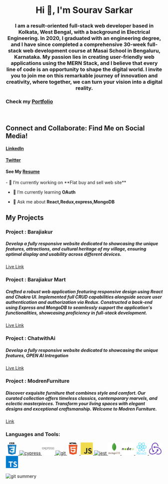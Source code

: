 <h1 align="center">Hi 👋, I'm Sourav Sarkar</h1>
<h3 align="center">I am a result-oriented full-stack web developer based in Kolkata, West Bengal, with a background in Electrical Engineering. In 2020, I graduated with an engineering degree, and I have since completed a comprehensive 30-week full-stack web development course at Masai School in Bengaluru, Karnataka. My passion lies in creating user-friendly web applications using the MERN Stack, and I believe that every line of code is an opportunity to shape the digital world. I invite you to join me on this remarkable journey of innovation and creativity, where together, we can turn your vision into a digital reality.</h3>
<img  align="right" width="400px" src="https://camo.githubusercontent.com/cae12fddd9d6982901d82580bdf321d81fb299141098ca1c2d4891870827bf17/68747470733a2f2f6d69726f2e6d656469756d2e636f6d2f6d61782f313336302f302a37513379765349765f7430696f4a2d5a2e676966" alt="">
<h3>Check my <a href="https://souravsarkar1.github.io/" target="_blank" rel="noreferrer">Portfolio</a></h3>
<br/>
<h2>Connect and Collaborate: Find Me on Social Media!</h2>
<h4><a href ="https://www.linkedin.com/in/souravsarkar12/" target="_blank" rel="noreferrer">LinkedIn</a></h4>
<h4><a href ="https://twitter.com/SouravS44645555" target="_blank" rel="noreferrer">Twitter</a></h4>
<h4>See My <a href ="https://drive.google.com/file/d/1UlPud5tsYct-jImWMn3QJ1sEcW5eF1Ia/view?usp=sharing" target="_blank" rel="noreferrer">Resume</a></h4>
- 🔭 I’m currently working on **Flat buy and sell web site**

- 🌱 I’m currently learning **OAuth**

- 💬 Ask me about **React,Redux,express,MongoDB**

<h2>My Projects</h2>
<h3 >Project : Barajiakur</p>
<h5>Develop a fully responsive website dedicated to showcasing the unique features, attractions, and cultural heritage of my village, ensuring optimal display and usability across different devices.</h5>
<a href = "https://barajiakur.netlify.app/">Live Link</a>
<h3 >Project : Barajiakur Mart</p>
 <h5>
Crafted a robust web application featuring responsive design using React and Chakra UI. Implemented full CRUD capabilities alongside secure user authentication and authorization via Redux. Constructed a back-end using Express and MongoDB to seamlessly support the application's functionalities, showcasing proficiency in full-stack development.</h5>
<a href = "https://barajiakur-mart.netlify.app/">Live Link</a>
<h3 >Project : ChatwithAi</p>
<h5>Develop a fully responsive website dedicated to showcasing the unique features, OPEN AI Intregation</h5>
<a href = "https://code-converter-ashen.vercel.app/">Live Link</a>
<h3 >Project : ModrenFurniture</p>
<h5>Discover exquisite furniture that combines style and comfort. Our curated collection offers timeless classics, contemporary marvels, and eclectic masterpieces. Transform your living spaces with elegant designs and exceptional craftsmanship. Welcome to Modren Furniture.</h5>
<a href = "https://modern-furniture-one.netlify.app/">Link</a>
<h3 align="left">Languages and Tools:</h3>
<p align="left"> <a href="https://www.w3schools.com/css/" target="_blank" rel="noreferrer"> <img src="https://raw.githubusercontent.com/devicons/devicon/master/icons/css3/css3-original-wordmark.svg" alt="css3" width="40" height="40"/> </a> <a href="https://www.cypress.io" target="_blank" rel="noreferrer"> <img src="https://raw.githubusercontent.com/simple-icons/simple-icons/6e46ec1fc23b60c8fd0d2f2ff46db82e16dbd75f/icons/cypress.svg" alt="cypress" width="40" height="40"/> </a> <a href="https://expressjs.com" target="_blank" rel="noreferrer"> <img src="https://raw.githubusercontent.com/devicons/devicon/master/icons/express/express-original-wordmark.svg" alt="express" width="40" height="40"/> </a> <a href="https://git-scm.com/" target="_blank" rel="noreferrer"> <img src="https://www.vectorlogo.zone/logos/git-scm/git-scm-icon.svg" alt="git" width="40" height="40"/> </a> <a href="https://www.w3.org/html/" target="_blank" rel="noreferrer"> <img src="https://raw.githubusercontent.com/devicons/devicon/master/icons/html5/html5-original-wordmark.svg" alt="html5" width="40" height="40"/> </a> <a href="https://developer.mozilla.org/en-US/docs/Web/JavaScript" target="_blank" rel="noreferrer"> <img src="https://raw.githubusercontent.com/devicons/devicon/master/icons/javascript/javascript-original.svg" alt="javascript" width="40" height="40"/> </a> <a href="https://jestjs.io" target="_blank" rel="noreferrer"> <img src="https://www.vectorlogo.zone/logos/jestjsio/jestjsio-icon.svg" alt="jest" width="40" height="40"/> </a> <a href="https://www.mongodb.com/" target="_blank" rel="noreferrer"> <img src="https://raw.githubusercontent.com/devicons/devicon/master/icons/mongodb/mongodb-original-wordmark.svg" alt="mongodb" width="40" height="40"/> </a> <a href="https://nodejs.org" target="_blank" rel="noreferrer"> <img src="https://raw.githubusercontent.com/devicons/devicon/master/icons/nodejs/nodejs-original-wordmark.svg" alt="nodejs" width="40" height="40"/> </a> <a href="https://reactjs.org/" target="_blank" rel="noreferrer"> <img src="https://raw.githubusercontent.com/devicons/devicon/master/icons/react/react-original-wordmark.svg" alt="react" width="40" height="40"/> </a> <a href="https://redux.js.org" target="_blank" rel="noreferrer"> <img src="https://raw.githubusercontent.com/devicons/devicon/master/icons/redux/redux-original.svg" alt="redux" width="40" height="40"/> </a> <a href="https://www.typescriptlang.org/" target="_blank" rel="noreferrer"> <img src="https://raw.githubusercontent.com/devicons/devicon/master/icons/typescript/typescript-original.svg" alt="typescript" width="40" height="40"/> </a> </p>
 <img src = "https://github-readme-stats.vercel.app/api?username=souravsarkar1&show_icons=true&theme=radical" alt = "git summery"/>
   
 
